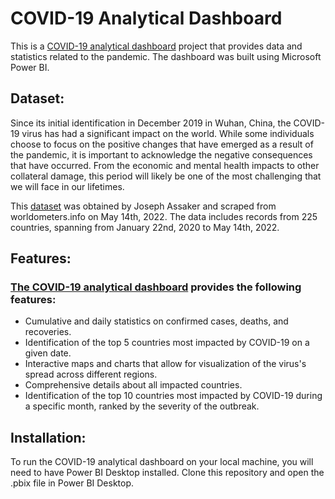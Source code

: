 # COVID-19 Analytical Dashboard
This is a [COVID-19 analytical dashboard](https://app.powerbi.com/view?r=eyJrIjoiNDQ5NzUzOTgtMzNiZC00MGVlLThkZTktOGU5NWJhZTg2YTRiIiwidCI6ImM5OWNlNTA0LTU3MDEtNGUwYS1iNDVjLWJiMzc0M2EyMmUyZCJ9) project that provides data and statistics related to the pandemic. The dashboard was built using Microsoft Power BI. 

## Dataset:
Since its initial identification in December 2019 in Wuhan, China, the COVID-19 virus has had a significant impact on the world. While some individuals choose to focus on the positive changes that have emerged as a result of the pandemic, it is important to acknowledge the negative consequences that have occurred. From the economic and mental health impacts to other collateral damage, this period will likely be one of the most challenging that we will face in our lifetimes.

This [dataset](https://www.kaggle.com/datasets/josephassaker/covid19-global-dataset) was obtained by Joseph Assaker and scraped from worldometers.info on May 14th, 2022. The data includes records from 225 countries, spanning from January 22nd, 2020 to May 14th, 2022.

## Features:
### [The COVID-19 analytical dashboard](https://app.powerbi.com/view?r=eyJrIjoiNDQ5NzUzOTgtMzNiZC00MGVlLThkZTktOGU5NWJhZTg2YTRiIiwidCI6ImM5OWNlNTA0LTU3MDEtNGUwYS1iNDVjLWJiMzc0M2EyMmUyZCJ9) provides the following features:

- Cumulative and daily statistics on confirmed cases, deaths, and recoveries.
- Identification of the top 5 countries most impacted by COVID-19 on a given date.
- Interactive maps and charts that allow for visualization of the virus's spread across different regions.
- Comprehensive details about all impacted countries.
- Identification of the top 10 countries most impacted by COVID-19 during a specific month, ranked by the severity of the outbreak.



## Installation:
To run the COVID-19 analytical dashboard on your local machine, you will need to have Power BI Desktop installed. Clone this repository and open the .pbix file in Power BI Desktop.

